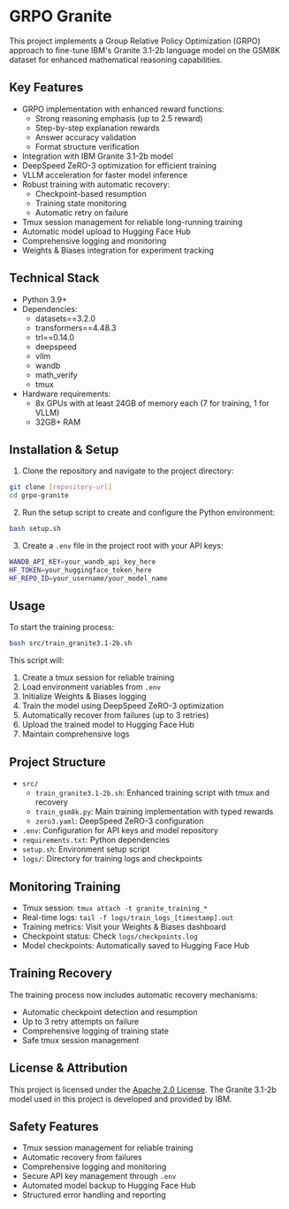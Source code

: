 # GRPO Granite

This project implements a Group Relative Policy Optimization (GRPO) approach to fine-tune IBM's Granite 3.1-2b language model on the GSM8K dataset for enhanced mathematical reasoning capabilities.

## Key Features
- GRPO implementation with enhanced reward functions:
  - Strong reasoning emphasis (up to 2.5 reward)
  - Step-by-step explanation rewards
  - Answer accuracy validation
  - Format structure verification
- Integration with IBM Granite 3.1-2b model
- DeepSpeed ZeRO-3 optimization for efficient training
- VLLM acceleration for faster model inference
- Robust training with automatic recovery:
  - Checkpoint-based resumption
  - Training state monitoring
  - Automatic retry on failure
- Tmux session management for reliable long-running training
- Automatic model upload to Hugging Face Hub
- Comprehensive logging and monitoring
- Weights & Biases integration for experiment tracking

## Technical Stack
- Python 3.9+
- Dependencies:
  - datasets==3.2.0
  - transformers==4.48.3
  - trl==0.14.0
  - deepspeed
  - vllm
  - wandb
  - math_verify
  - tmux
- Hardware requirements:
  - 8x GPUs with at least 24GB of memory each (7 for training, 1 for VLLM)
  - 32GB+ RAM

## Installation & Setup
1. Clone the repository and navigate to the project directory:
```bash
git clone [repository-url]
cd grpo-granite
```

2. Run the setup script to create and configure the Python environment:
```bash
bash setup.sh
```

3. Create a `.env` file in the project root with your API keys:
```bash
WANDB_API_KEY=your_wandb_api_key_here
HF_TOKEN=your_huggingface_token_here
HF_REPO_ID=your_username/your_model_name
```

## Usage
To start the training process:
```bash
bash src/train_granite3.1-2b.sh
```

This script will:
1. Create a tmux session for reliable training
2. Load environment variables from `.env`
3. Initialize Weights & Biases logging
4. Train the model using DeepSpeed ZeRO-3 optimization
5. Automatically recover from failures (up to 3 retries)
6. Upload the trained model to Hugging Face Hub
7. Maintain comprehensive logs

## Project Structure
- `src/`
  - `train_granite3.1-2b.sh`: Enhanced training script with tmux and recovery
  - `train_gsm8k.py`: Main training implementation with typed rewards
  - `zero3.yaml`: DeepSpeed ZeRO-3 configuration
- `.env`: Configuration for API keys and model repository
- `requirements.txt`: Python dependencies
- `setup.sh`: Environment setup script
- `logs/`: Directory for training logs and checkpoints

## Monitoring Training
- Tmux session: `tmux attach -t granite_training_*`
- Real-time logs: `tail -f logs/train_logs_[timestamp].out`
- Training metrics: Visit your Weights & Biases dashboard
- Checkpoint status: Check `logs/checkpoints.log`
- Model checkpoints: Automatically saved to Hugging Face Hub

## Training Recovery
The training process now includes automatic recovery mechanisms:
- Automatic checkpoint detection and resumption
- Up to 3 retry attempts on failure
- Comprehensive logging of training state
- Safe tmux session management

## License & Attribution
This project is licensed under the [Apache 2.0 License](LICENSE).
The Granite 3.1-2b model used in this project is developed and provided by IBM.

## Safety Features
- Tmux session management for reliable training
- Automatic recovery from failures
- Comprehensive logging and monitoring
- Secure API key management through `.env`
- Automated model backup to Hugging Face Hub
- Structured error handling and reporting